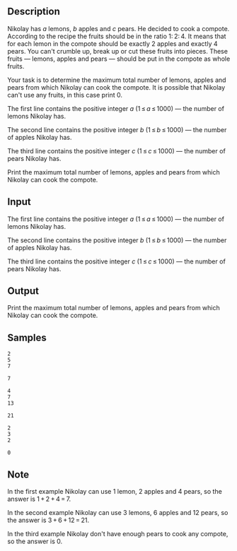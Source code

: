 ## Description

<div><p>Nikolay has <span class="tex-span"><i>a</i></span> lemons, <span class="tex-span"><i>b</i></span> apples and <span class="tex-span"><i>c</i></span> pears. He decided to cook a compote. According to the recipe the fruits should be in the ratio <span class="tex-span">1: 2: 4</span>. It means that for each lemon in the compote should be exactly <span class="tex-span">2</span> apples and exactly <span class="tex-span">4</span> pears. You can't crumble up, break up or cut these fruits into pieces. These fruits&nbsp;— lemons, apples and pears&nbsp;— should be put in the compote as whole fruits.</p><p>Your task is to determine the maximum total number of lemons, apples and pears from which Nikolay can cook the compote. It is possible that Nikolay can't use any fruits, in this case print <span class="tex-span">0</span>. </p></div><div class="input-specification"><p>The first line contains the positive integer <span class="tex-span"><i>a</i></span> (<span class="tex-span">1 ≤ <i>a</i> ≤ 1000</span>)&nbsp;— the number of lemons Nikolay has. </p><p>The second line contains the positive integer <span class="tex-span"><i>b</i></span> (<span class="tex-span">1 ≤ <i>b</i> ≤ 1000</span>)&nbsp;— the number of apples Nikolay has. </p><p>The third line contains the positive integer <span class="tex-span"><i>c</i></span> (<span class="tex-span">1 ≤ <i>c</i> ≤ 1000</span>)&nbsp;— the number of pears Nikolay has.</p></div><div class="output-specification"><p>Print the maximum total number of lemons, apples and pears from which Nikolay can cook the compote.</p></div>

## Input

<p>The first line contains the positive integer <span class="tex-span"><i>a</i></span> (<span class="tex-span">1 ≤ <i>a</i> ≤ 1000</span>)&nbsp;— the number of lemons Nikolay has. </p><p>The second line contains the positive integer <span class="tex-span"><i>b</i></span> (<span class="tex-span">1 ≤ <i>b</i> ≤ 1000</span>)&nbsp;— the number of apples Nikolay has. </p><p>The third line contains the positive integer <span class="tex-span"><i>c</i></span> (<span class="tex-span">1 ≤ <i>c</i> ≤ 1000</span>)&nbsp;— the number of pears Nikolay has.</p>

## Output

<p>Print the maximum total number of lemons, apples and pears from which Nikolay can cook the compote.</p>

## Samples

```input1
2
5
7

```

```output1
7

```






```input2
4
7
13

```

```output2
21

```






```input3
2
3
2

```

```output3
0

```




## Note

<p>In the first example Nikolay can use <span class="tex-span">1</span> lemon, <span class="tex-span">2</span> apples and <span class="tex-span">4</span> pears, so the answer is <span class="tex-span">1 + 2 + 4 = 7</span>.</p><p>In the second example Nikolay can use <span class="tex-span">3</span> lemons, <span class="tex-span">6</span> apples and <span class="tex-span">12</span> pears, so the answer is <span class="tex-span">3 + 6 + 12 = 21</span>.</p><p>In the third example Nikolay don't have enough pears to cook any compote, so the answer is <span class="tex-span">0</span>. </p>
